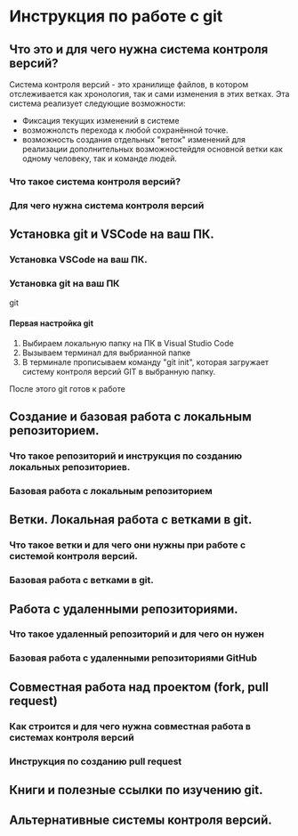 # Инструкция по работе с git

## Что это и для чего нужна система контроля версий?

Система контроля версий - это хранилище файлов, в котором отслеживается как хронология, так и сами изменения в этих ветках. Эта система реализует следующие возможности:  
+ Фиксация текущих изменений в системе
+ возможнолсть перехода к любой сохранённой точке.
+ возможность создания отдельных "веток" изменений для реализации дополнительных возможностейдля основной ветки как одному человеку, так и команде людей.

### Что такое система контроля версий?

### Для чего нужна система контроля версий

## Установка git и VSCode на ваш ПК.

### Установка VSCode на ваш ПК.

### Установка git на ваш ПК
git
#### Первая настройка git

1. Выбираем локальную папку на ПК в Visual Studio Code
2. Вызываем терминал для выбрианной папке
3. В терминале прописываем команду "git init", которая загружает систему контроля версий GIT в выбранную папку.

После этого git готов к работе

## Создание и базовая работа с локальным репозиторием.

### Что такое репозиторий и инструкция по созданию локальных репозиториев.

### Базовая работа с локальным репозиторием

## Ветки. Локальная работа с ветками в git.

### Что такое ветки и для чего они нужны при работе с системой контроля версий.

### Базовая работа с ветками в git.

## Работа с удаленными репозиториями.

### Что такое удаленный репозиторий и для чего он нужен

### Базовая работа с удаленными репозиториями GitHub

## Совместная работа над проектом (fork, pull request)

### Как строится и для чего нужна совместная работа в системах контроля версий

### Инструкция по созданию pull request

## Книги и полезные ссылки по изучению git.

## Альтернативные системы контроля версий.
